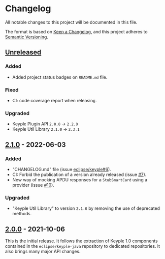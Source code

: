 # Changelog
All notable changes to this project will be documented in this file.

The format is based on [Keep a Changelog](https://keepachangelog.com/en/1.0.0/),
and this project adheres to [Semantic Versioning](https://semver.org/spec/v2.0.0.html).

## [Unreleased]
### Added
- Added project status badges on `README.md` file.
### Fixed
- CI: code coverage report when releasing.
### Upgraded
- Keyple Plugin API `2.0.0` -> `2.2.0`
- Keyple Util Library `2.1.0` -> `2.3.1`

## [2.1.0] - 2022-06-03
### Added
- "CHANGELOG.md" file (issue [eclipse/keyple#6]).
- CI: Forbid the publication of a version already released (issue [#7]).
- New way of mocking APDU responses for a `StubSmartCard` using a provider (issue [#10]).
### Upgraded
- "Keyple Util Library" to version `2.1.0` by removing the use of deprecated methods.

## [2.0.0] - 2021-10-06
This is the initial release.
It follows the extraction of Keyple 1.0 components contained in the `eclipse/keyple-java` repository to dedicated repositories.
It also brings many major API changes.

[unreleased]: https://github.com/eclipse/keyple-plugin-stub-java-lib/compare/2.1.0...HEAD
[2.1.0]: https://github.com/eclipse/keyple-plugin-stub-java-lib/compare/2.0.0...2.1.0
[2.0.0]: https://github.com/eclipse/keyple-plugin-stub-java-lib/releases/tag/2.0.0

[#10]: https://github.com/eclipse/keyple-plugin-stub-java-lib/issues/10
[#7]: https://github.com/eclipse/keyple-plugin-stub-java-lib/issues/7

[eclipse/keyple#6]: https://github.com/eclipse/keyple/issues/6